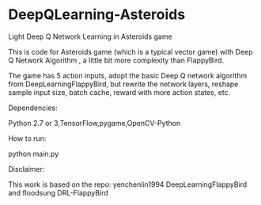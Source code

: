 # DeepQLearning-Asteroids
Light Deep Q Network Learning in Asteroids game

This is code for Asteroids game (which is a typical vector game) with Deep Q Network Algorithm , a little bit more complexity than FlappyBird. 

The game has 5 action inputs, adopt the basic Deep Q network algorithm from DeepLearningFlappyBird, but rewrite the network layers, reshape sample input size, batch cache, reward with more action states, etc.

Dependencies:

Python 2.7 or 3,TensorFlow,pygame,OpenCV-Python

How to run:

python main.py

Disclaimer:

This work is based on the repo: yenchenlin1994 DeepLearningFlappyBird
and floodsung DRL-FlappyBird
